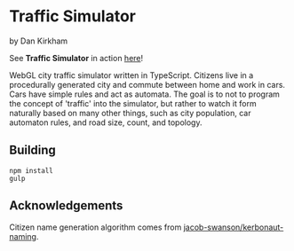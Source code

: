# Traffic Simulator

by Dan Kirkham

See **Traffic Simulator** in action [here](http://d4n.nl/traffic-sim/)!

WebGL city traffic simulator written in TypeScript. Citizens live in a procedurally generated city and commute between home and work in cars. Cars have simple rules and act as automata. The goal is to not to program the concept of 'traffic' into the simulator, but rather to watch it form naturally based on many other things, such as city population, car automaton rules, and road size, count, and topology.

## Building
```
npm install
gulp
```

## Acknowledgements
Citizen name generation algorithm comes from [jacob-swanson/kerbonaut-naming](https://github.com/jacob-swanson/kerbonaut-naming).
